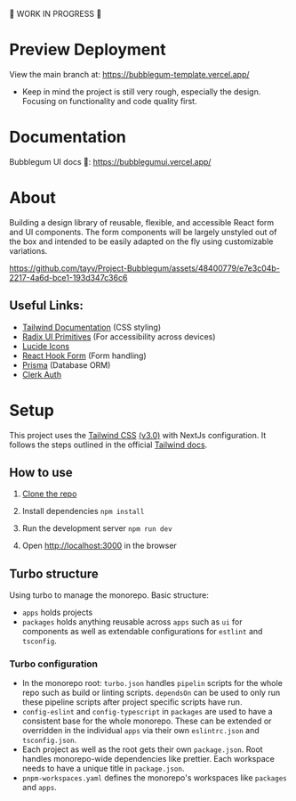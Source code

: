 🚧 WORK IN PROGRESS 🚧

# Preview Deployment

View the main branch at: https://bubblegum-template.vercel.app/

- Keep in mind the project is still very rough, especially the design. Focusing on functionality and code quality first.

# Documentation

Bubblegum UI docs 🚧: https://bubblegumui.vercel.app/

# About

Building a design library of reusable, flexible, and accessible React form and UI components. The form components will be largely unstyled out of the box and intended to be easily adapted on the fly using customizable variations.

https://github.com/tayv/Project-Bubblegum/assets/48400779/e7e3c04b-2217-4a6d-bce1-193d347c36c6

## Useful Links:

- [Tailwind Documentation](https://tailwindcss.com/docs/) (CSS styling)
- [Radix UI Primitives](https://www.radix-ui.com/docs/primitives/) (For accessibility across devices)
- [Lucide Icons](https://lucide.dev/)
- [React Hook Form](https://react-hook-form.com/) (Form handling)
- [Prisma](https://www.prisma.io/docs) (Database ORM)
- [Clerk Auth](https://clerk.com/docs/nextjs/overview)

# Setup

This project uses the [Tailwind CSS](https://tailwindcss.com/) [(v3.0)](https://tailwindcss.com/blog/tailwindcss-v3) with NextJs configuration. It follows the steps outlined in the official [Tailwind docs](https://tailwindcss.com/docs/guides/nextjs).

## How to use

1. [Clone the repo](https://docs.github.com/en/repositories/creating-and-managing-repositories/cloning-a-repository)

2. Install dependencies `npm install`

3. Run the development server `npm run dev`

4. Open [http://localhost:3000](http://localhost:3000) in the browser

## Turbo structure

Using turbo to manage the monorepo. Basic structure:

- `apps` holds projects
- `packages` holds anything reusable across `apps` such as `ui` for components as well as extendable configurations for `estlint` and `tsconfig`.

### Turbo configuration

- In the monorepo root: `turbo.json` handles `pipelin` scripts for the whole repo such as build or linting scripts. `dependsOn` can be used to only run these pipeline scripts after project specific scripts have run.
- `config-eslint` and `config-typescript` in `packages` are used to have a consistent base for the whole monorepo. These can be extended or overridden in the individual `apps` via their own `eslintrc.json` and `tsconfig.json`.
- Each project as well as the root gets their own `package.json`. Root handles monorepo-wide dependencies like prettier. Each workspace needs to have a unique title in `package.json`.
- `pnpm-workspaces.yaml` defines the monorepo's workspaces like `packages` and `apps`.
